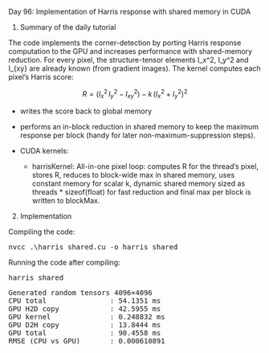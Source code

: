 Day 96: Implementation of Harris response with shared memory in CUDA

1) Summary of the daily tutorial

The code implements the corner-detection by porting Harris response computation to the GPU and increases performance with shared-memory reduction.
For every pixel, the structure-tensor elements I_x^2, I_y^2 and I_{xy} are already known (from gradient images). The kernel computes each pixel’s Harris score:

  ```math
  R = (I_x^2\,I_y^2 - I_{xy}^2) - k\,(I_x^2 + I_y^2)^2
  ```
  
- writes the score back to global memory
- performs an in-block reduction in shared memory to keep the maximum response per block (handy for later non-maximum-suppression steps).

- CUDA kernels:
    - harrisKernel: All-in-one pixel loop: computes R for the thread’s pixel, stores R, reduces to block-wide max in shared memory, uses constant memory for scalar k, dynamic shared memory sized as threads * sizeof(float) for fast reduction and final max per block is written to blockMax.

2) Implementation

Compiling the code:

<pre>nvcc .\harris_shared.cu -o harris_shared</pre>

Running the code after compiling:

<pre>harris_shared</pre>

<pre>Generated random tensors 4096×4096
CPU total               : 54.1351 ms
GPU H2D copy            : 42.5955 ms
GPU kernel              : 0.248832 ms
GPU D2H copy            : 13.8444 ms
GPU total               : 90.4558 ms
RMSE (CPU vs GPU)       : 0.000610891</pre>